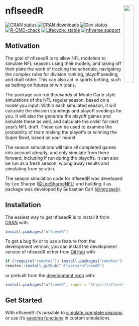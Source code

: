 
<!-- README.md is generated from README.Rmd. Please edit that file -->

# **nflseedR** <img src='man/figures/logo.png' align="right" width="25%" min-width="120px"/>

<!-- badges: start -->

[![CRAN
status](https://www.r-pkg.org/badges/version-last-release/nflseedR)](https://CRAN.R-project.org/package=nflseedR)
[![CRAN
downloads](http://cranlogs.r-pkg.org/badges/grand-total/nflseedR)](https://CRAN.R-project.org/package=nflseedR)
[![Dev
status](https://img.shields.io/github/r-package/v/nflverse/nflseedR/master?label=dev%20version&style=flat-square&logo=github)](https://nflseedr.com/)
[![R-CMD-check](https://github.com/nflverse/nflseedR/workflows/R-CMD-check/badge.svg)](https://github.com/nflverse/nflseedR/actions)
[![Lifecycle:
stable](https://img.shields.io/badge/lifecycle-stable-brightgreen.svg)](https://lifecycle.r-lib.org/articles/stages.html#stable)
[![nflverse
support](https://img.shields.io/discord/789805604076126219?color=7289da&label=nflverse%20support&logo=discord&logoColor=fff&style=flat-square)](https://discord.com/invite/5Er2FBnnQa)
<!-- badges: end -->

## Motivation

The goal of nflseedR is to allow NFL modelers to simulate NFL seasons
using their models, and taking off their plate the work of tracking the
schedule, navigating the complex rules for division ranking, playoff
seeding, and draft order. This can also aid in sports betting, such as
betting on futures or win totals.

The package can run thousands of Monte Carlo style simulations of the
NFL regular season, based on a model you input. Within each simulated
season, it will calculate the division standings and playoff seedings
for you. It will also the generate the playoff games and simulate these
as well, and calculate the order for next year’s NFL draft. These can be
used to examine the probability of team making the playoffs or winning
the Super Bowl, based on your model.

The season simulations will take all completed games into account
already, and only simulate from there forward, including if run during
the playoffs. It can also be run as a fresh season, wiping away results
and simulating from scratch.

The season simulation code for nflseedR was developed by Lee Sharpe
([@LeeSharpeNFL](https://twitter.com/leesharpenfl)) and building it as
package was developed by Sebastian Carl
([@mrcaseb](https://twitter.com/mrcaseb)).

## Installation

The easiest way to get nflseedR is to install it from
[CRAN](https://cran.r-project.org/package=nflseedR) with:

``` r
install.packages("nflseedR")
```

To get a bug fix or to use a feature from the development version, you
can install the development version of nflseedR either from
[GitHub](https://github.com/nflverse/nflseedR) with

``` r
if (!require("remotes")) install.packages("remotes")
remotes::install_github("nflverse/nflseedR")
```

or prebuilt from the [development repo](https://nflverse.r-universe.dev)
with:

``` r
install.packages("nflseedR", repos = "https://nflverse.r-universe.dev")
```

## Get Started

With nflseedR it’s possible to [simulate complete
seasons](https://nflseedr.com/articles/articles/nflsim.html) or use it’s
[seeding
functions](https://nflseedr.com/articles/articles/nflseedR.html) in
custom simulations.
